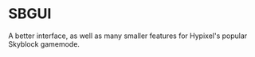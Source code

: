 # SBGUI
A better interface, as well as many smaller features for Hypixel's popular Skyblock gamemode.
